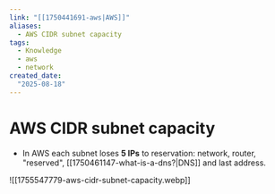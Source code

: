 ```yaml
---
link: "[[1750441691-aws|AWS]]"
aliases: 
  - AWS CIDR subnet capacity
tags:
  - Knowledge
  - aws
  - network
created_date:
  "2025-08-18"
---
```

# AWS CIDR subnet capacity
-  In AWS each subnet loses **5 IPs** to reservation: network, router, "reserved", [[1750461147-what-is-a-dns?|DNS]] and last address.

![[1755547779-aws-cidr-subnet-capacity.webp]]




